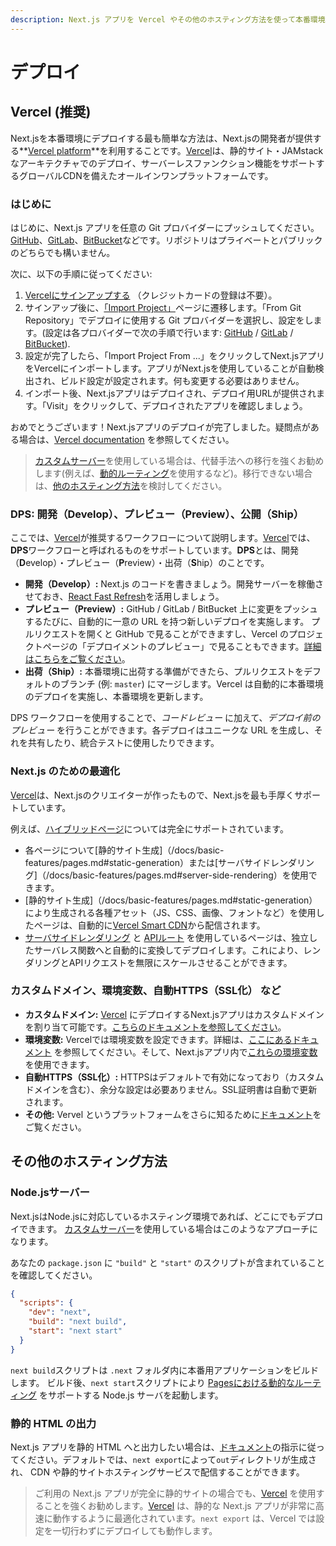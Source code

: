 ```yaml
---
description: Next.js アプリを Vercel やその他のホスティング方法を使って本番環境にデプロイします。
---
```


# デプロイ

## Vercel (推奨)

Next.jsを本番環境にデプロイする最も簡単な方法は、Next.jsの開発者が提供する**[Vercel platform](https://vercel.com)**を利用することです。[Vercel](https://vercel.com)は、静的サイト・JAMstackなアーキテクチャでのデプロイ、サーバーレスファンクション機能をサポートするグローバルCDNを備えたオールインワンプラットフォームです。

### はじめに

はじめに、Next.js アプリを任意の Git プロバイダーにプッシュしてください。[GitHub](http://github.com/)、[GitLab](https://gitlab.com/)、[BitBucket](https://bitbucket.org/)などです。リポジトリはプライベートとパブリックのどちらでも構いません。

次に、以下の手順に従ってください:

1. [Vercelにサインアップする](https://vercel.com/signup) （クレジットカードの登録は不要）。
2. サインアップ後に、[「Import Project」](https://vercel.com/import)ページに遷移します。「From Git Repository」でデプロイに使用する Git プロバイダーを選択し、設定をします。(設定は各プロバイダーで次の手順で行います: [GitHub](https://vercel.com/docs/v2/git-integrations/vercel-for-github) / [GitLab](https://vercel.com/docs/v2/git-integrations/vercel-for-gitlab) / [BitBucket](https://vercel.com/docs/v2/git-integrations/vercel-for-bitbucket)).
3. 設定が完了したら、「Import Project From ...」をクリックしてNext.jsアプリをVercelにインポートします。アプリがNext.jsを使用していることが自動検出され、ビルド設定が設定されます。何も変更する必要はありません。
4. インポート後、Next.jsアプリはデプロイされ、デプロイ用URLが提供されます。「Visit」をクリックして、デプロイされたアプリを確認しましょう。

おめでとうございます！Next.jsアプリのデプロイが完了しました。疑問点がある場合は、[Vercel documentation](https://vercel.com/docs) を参照してください。

> [カスタムサーバー](/docs/advanced-features/custom-server.md)を使用している場合は、代替手法への移行を強くお勧めします(例えば、[動的ルーティング](/docs/routing/dynamic-routes.md)を使用するなど)。移行できない場合は、[他のホスティング方法](#other-hosting-options)を検討してください。

### DPS: 開発（Develop）、プレビュー（Preview）、公開（Ship）

ここでは、[Vercel](https://vercel.com)が推奨するワークフローについて説明します。[Vercel](https://vercel.com)では、**DPS**ワークフローと呼ばれるものをサポートしています。**DPS**とは、開発（**D**evelop）・プレビュー（**P**review）・出荷（**S**hip）のことです。

- **開発（Develop）:** Next.js のコードを書きましょう。開発サーバーを稼働させておき、[React Fast Refresh](https://nextjs.org/blog/next-9-4#fast-refresh)を活用しましょう。
- **プレビュー（Preview）:** GitHub / GitLab / BitBucket 上に変更をプッシュするたびに、自動的に一意の URL を持つ新しいデプロイを実施します。
プルリクエストを開くと GitHub で見ることができますし、Vercel のプロジェクトページの「デプロイメントのプレビュー」で見ることもできます。[詳細はこちらをご覧ください](https://vercel.com/features/deployment-previews)。
- **出荷（Ship）:** 本番環境に出荷する準備ができたら、プルリクエストをデフォルトのブランチ (例: `master`) にマージします。Vercel は自動的に本番環境のデプロイを実施し、本番環境を更新します。

DPS ワークフローを使用することで、_コードレビュー_ に加えて、_デプロイ前のプレビュー_ を行うことができます。各デプロイはユニークな URL を生成し、それを共有したり、統合テストに使用したりできます。

### Next.js のための最適化

[Vercel](https://vercel.com)は、Next.jsのクリエイターが作ったもので、Next.jsを最も手厚くサポートしています。

例えば、[ハイブリッドページ](/docs/basic-features/pages.md)については完全にサポートされています。

- 各ページについて[静的サイト生成]（/docs/basic-features/pages.md#static-generation）または[サーバサイドレンダリング]（/docs/basic-features/pages.md#server-side-rendering）を使用できます。
- [静的サイト生成]（/docs/basic-features/pages.md#static-generation）により生成される各種アセット（JS、CSS、画像、フォントなど）を使用したページは、自動的に[Vercel Smart CDN](https://vercel.com/smart-cdn)から配信されます。
- [サーバサイドレンダリング](/docs/basic-features/pages.md#server-side-rendering) と [APIルート](/docs/api-routes/introduction.md) を使用しているページは、独立したサーバレス関数へと自動的に変換してデプロイします。これにより、レンダリングとAPIリクエストを無限にスケールさせることができます。

### カスタムドメイン、環境変数、自動HTTPS（SSL化） など

- **カスタムドメイン:** [Vercel](https://vercel.com) にデプロイするNext.jsアプリはカスタムドメインを割り当て可能です。[こちらのドキュメントを参照してください](https://vercel.com/docs/v2/custom-domains)。
- **環境変数:** Vercelでは環境変数を設定できます。詳細は、[ここにあるドキュメント](https://vercel.com/docs/v2/build-step#using-environment-variables-and-secrets) を参照してください。そして、Next.jsアプリ内で[これらの環境変数](/docs/api-reference/next.config.js/environment-variables.md)を使用できます。
- **自動HTTPS（SSL化）:** HTTPSはデフォルトで有効になっており（カスタムドメインを含む）、余分な設定は必要ありません。SSL証明書は自動で更新されます。
- **その他:** Vervel というプラットフォームをさらに知るために[ドキュメント](https://vercel.com/docs)をご覧ください。

## その他のホスティング方法

### Node.jsサーバー

Next.jsはNode.jsに対応しているホスティング環境であれば、どこにでもデプロイできます。
[カスタムサーバー](/docs/advanced-features/custom-server.md)を使用している場合はこのようなアプローチになります。

あなたの `package.json` に `"build"` と `"start"` のスクリプトが含まれていることを確認してください。

```json
{
  "scripts": {
    "dev": "next",
    "build": "next build",
    "start": "next start"
  }
}
```

`next build`スクリプトは `.next` フォルダ内に本番用アプリケーションをビルドします。
ビルド後、`next start`スクリプトにより [Pagesにおける動的なルーティング](/docs/basic-features/pages.md) をサポートする Node.js サーバを起動します。

### 静的 HTML の出力

Next.js アプリを静的 HTML へと出力したい場合は、[ドキュメント](/docs/advanced-features/static-html-export.md)の指示に従ってください。デフォルトでは、`next export`によって`out`ディレクトリが生成され、 CDN や静的サイトホスティングサービスで配信することができます。

> ご利用の Next.js アプリが完全に静的サイトの場合でも、[Vercel](https://vercel.com/) を使用することを強くお勧めします。[Vercel](https://vercel.com/) は、静的な Next.js アプリが非常に高速に動作するように最適化されています。`next export` は、Vercel では設定を一切行わずにデプロイしても動作します。
